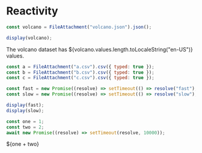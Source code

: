 # Reactivity

```js
const volcano = FileAttachment("volcano.json").json();
```

```js
display(volcano);
```

The volcano dataset has ${volcano.values.length.toLocaleString("en-US")} values.

```js
const a = FileAttachment("a.csv").csv({ typed: true });
const b = FileAttachment("b.csv").csv({ typed: true });
const c = FileAttachment("c.csv").csv({ typed: true });
```

```js
const fast = new Promise((resolve) => setTimeout(() => resolve("fast"), 500));
const slow = new Promise((resolve) => setTimeout(() => resolve("slow"), 5000));
```

```js
display(fast);
display(slow);
```

```js
const one = 1;
const two = 2;
await new Promise((resolve) => setTimeout(resolve, 10000));
```

${one + two}
